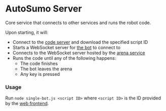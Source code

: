 # AutoSumo Server

Core service that connects to other services and runs the robot code.

Upon starting, it will:
 - Connect to the [code server](https://github.com/AutoSumo/code-server) and download the specified script ID
 - Starts a WebSocket server for [the bot](https://github.com/AutoSumo/robot) to connect to
 - Connects to the WebSocket server hosted by the [arena service](https://github.com/AutoSumo/tag-server)
 - Runs the code until any of the following happens:
   - The code finishes
   - The bot leaves the arena
   - Any key is pressed

### Usage
Run `node single-bot.js <script ID>` where `<script ID>` is the ID provided by the [web frontend](https://github.com/AutoSumo/web).
